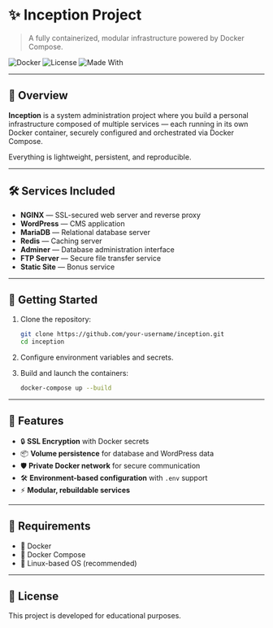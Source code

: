 
# ✨ Inception Project

> A fully containerized, modular infrastructure powered by Docker Compose.

![Docker](https://img.shields.io/badge/Docker-Containerized-blue?logo=docker)
![License](https://img.shields.io/badge/License-Educational-informational)
![Made With](https://img.shields.io/badge/Made%20with-Linux%20%26%20Docker-success)

---

## 📖 Overview
**Inception** is a system administration project where you build a personal infrastructure composed of multiple services — each running in its own Docker container, securely configured and orchestrated via Docker Compose.

Everything is lightweight, persistent, and reproducible.

---

## 🛠️ Services Included
- **NGINX** — SSL-secured web server and reverse proxy
- **WordPress** — CMS application
- **MariaDB** — Relational database server
- **Redis** — Caching server
- **Adminer** — Database administration interface
- **FTP Server** — Secure file transfer service
- **Static Site** — Bonus service

---

## 🚀 Getting Started

1. Clone the repository:
   ```bash
   git clone https://github.com/your-username/inception.git
   cd inception
   ```

2. Configure environment variables and secrets.

3. Build and launch the containers:
   ```bash
   docker-compose up --build
   ```

---

## 🧩 Features
- 🔒 **SSL Encryption** with Docker secrets
- 📦 **Volume persistence** for database and WordPress data
- 🛡️ **Private Docker network** for secure communication
- 🛠️ **Environment-based configuration** with `.env` support
- ⚡ **Modular, rebuildable services**

---

## 🧰 Requirements
- 🐳 Docker
- 🐙 Docker Compose
- 🐧 Linux-based OS (recommended)

---

## 📜 License
This project is developed for educational purposes.
